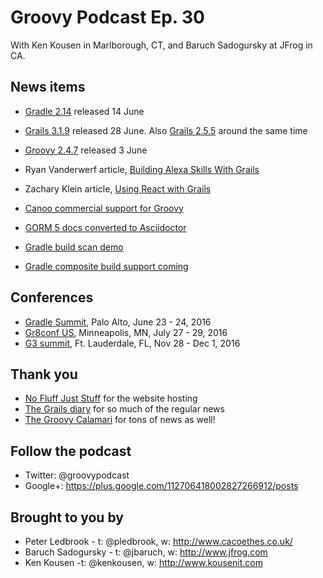 # Groovy Podcast Ep. 30

With Ken Kousen in Marlborough, CT, and Baruch Sadogursky at JFrog in CA.

## News items

* [Gradle 2.14](https://docs.gradle.org/current/release-notes) released 14 June
* [Grails 3.1.9](https://github.com/grails/grails-core/releases/tag/v3.1.9) released 28 June. Also [Grails 2.5.5](https://github.com/grails/grails-core/releases/tag/v2.5.5) around the same time
* [Groovy 2.4.7](http://groovy-lang.org/changelogs/changelog-2.4.7.html) released 3 June

* Ryan Vanderwerf article, [Building Alexa Skills With Grails](https://www.ociweb.com/resources/publications/sett/july-2016-building-alexa-skills-with-grails/)
* Zachary Klein article, [Using React with Grails](https://www.ociweb.com/resources/publications/sett/june-2016-using-react-with-grails/)
* [Canoo commercial support for Groovy](http://www.canoo.com/services/groovy-support/)
* [GORM 5 docs converted to Asciidoctor](http://gorm.grails.org/latest/)
* [Gradle build scan demo](https://scans.gradle.com/s/tvohxdq5avjuy)
* [Gradle composite build support coming](https://github.com/gradle/gradle/tree/master/design-docs/features/composite-build)


## Conferences

* [Gradle Summit](https://gradlesummit.com/), Palo Alto, June 23 - 24, 2016
* [Gr8conf US](http://gr8conf.us), Minneapolis, MN, July 27 - 29, 2016
* [G3 summit](http://g3summit.com), Ft. Lauderdale, FL, Nov 28 - Dec 1, 2016

## Thank you

* [No Fluff Just Stuff](https://nofluffjuststuff.com/home/main) for the website hosting
* [The Grails diary](http://grydeske.net/news) for so much of the regular news
* [The Groovy Calamari](http://groovycalamari.com/) for tons of news as well!

## Follow the podcast

* Twitter: @groovypodcast
* Google+: https://plus.google.com/112706418002827266912/posts

## Brought to you by

* Peter Ledbrook - t: @pledbrook, w: http://www.cacoethes.co.uk/
* Baruch Sadogursky - t: @jbaruch, w: http://www.jfrog.com
* Ken Kousen -t: @kenkousen, w: http://www.kousenit.com
